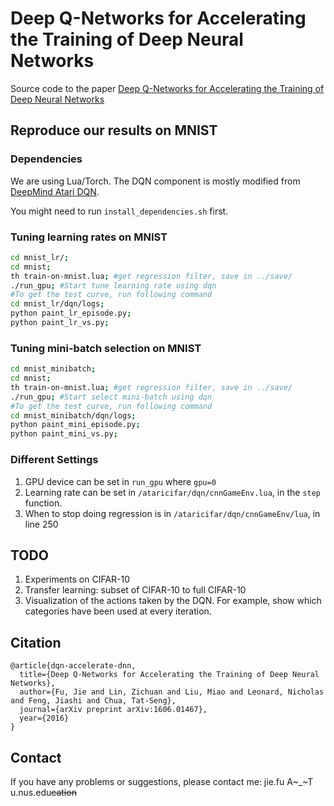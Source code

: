 # Deep Q-Networks for Accelerating the Training of Deep Neural Networks

Source code to the paper [Deep Q-Networks for Accelerating the Training of Deep Neural Networks](https://arxiv.org/abs/1606.01467)

## Reproduce our results on MNIST

### Dependencies
We are using Lua/Torch. The DQN component is mostly modified from [DeepMind Atari DQN](https://github.com/kuz/DeepMind-Atari-Deep-Q-Learner). 

You might need to run `install_dependencies.sh` first. 

### Tuning learning rates on MNIST
```bash
cd mnist_lr/;
cd mnist;
th train-on-mnist.lua; #get regression filter, save in ../save/
./run_gpu; #Start tune learning rate using dqn
#To get the test curve, run following command
cd mnist_lr/dqn/logs;
python paint_lr_episode.py;
python paint_lr_vs.py;
```

### Tuning mini-batch selection on MNIST 
```bash
cd mnist_minibatch;
cd mnist;
th train-on-mnist.lua; #get regression filter, save in ../save/
./run_gpu; #Start select mini-batch using dqn
#To get the test curve, run following command
cd mnist_minibatch/dqn/logs;
python paint_mini_episode.py;
python paint_mini_vs.py;
```

### Different Settings
1. GPU device can be set in `run_gpu` where `gpu=0`
2. Learning rate can be set in `/ataricifar/dqn/cnnGameEnv.lua`, in the `step` function. 
3. When to stop doing regression is in `/ataricifar/dqn/cnnGameEnv/lua`, in line 250

## TODO
1. Experiments on CIFAR-10
2. Transfer learning: subset of CIFAR-10 to full CIFAR-10
3. Visualization of the actions taken by the DQN. For example, show which categories have been used at every iteration. 

## Citation
```
@article{dqn-accelerate-dnn,
  title={Deep Q-Networks for Accelerating the Training of Deep Neural Networks},
  author={Fu, Jie and Lin, Zichuan and Liu, Miao and Leonard, Nicholas and Feng, Jiashi and Chua, Tat-Seng},
  journal={arXiv preprint arXiv:1606.01467},
  year={2016}
}
```

## Contact

If you have any problems or suggestions, please contact me: jie.fu A~_~T u.nus.edu~~cation~~